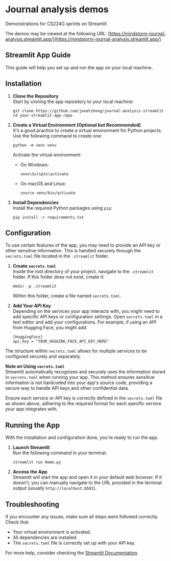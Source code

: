 # Journal analysis demos

Demonstrations for CS224G sprints on Streamlit

The demos may be viewed at the following URL: [https://mindstorm-journal-analysis.streamlit.app/](https://mindstorm-journal-analysis.streamlit.app/)

## Streamlit App Guide

This guide will help you set up and run the app on your local machine.

Installation
------------

1.  **Clone the Repository**  
    Start by cloning the app repository to your local machine:
    
        git clone https://github.com/janetzhong/journal-analysis-streamlit
        cd your-streamlit-app-repo
    
2.  **Create a Virtual Environment (Optional but Recommended)**  
    It's a good practice to create a virtual environment for Python projects. Use the following command to create one:
    
        python -m venv venv
    
    Activate the virtual environment:
    *   On Windows:
        
            venv\Scripts\activate
        
    *   On macOS and Linux:
        
            source venv/bin/activate
        
3.  **Install Dependencies**  
    Install the required Python packages using `pip`:
    
        pip install -r requirements.txt
    

Configuration
-------------

To use certain features of the app, you may need to provide an API key or other sensitive information. This is handled securely through the `secrets.toml` file located in the `.streamlit` folder.

1.  **Create `secrets.toml`**  
    Inside the root directory of your project, navigate to the `.streamlit` folder. If this folder does not exist, create it:
    
        mkdir -p .streamlit
    
    Within this folder, create a file named `secrets.toml`.
2.  **Add Your API Key**  
    Depending on the services your app interacts with, you might need to add specific API keys or configuration settings. Open `secrets.toml` in a text editor and add your configurations. For example, if using an API from Hugging Face, you might add:
    
        [HuggingFace]
        api_key = "YOUR_HUGGING_FACE_API_KEY_HERE"
    
The structure within `secrets.toml` allows for multiple services to be configured securely and separately.

**Note on Using `secrets.toml`**  
Streamlit automatically recognizes and securely uses the information stored in `secrets.toml` when running your app. This method ensures sensitive information is not hardcoded into your app's source code, providing a secure way to handle API keys and other confidential data.

Ensure each service or API key is correctly defined in the `secrets.toml` file as shown above, adhering to the required format for each specific service your app integrates with.

Running the App
---------------

With the installation and configuration done, you're ready to run the app.

1.  **Launch Streamlit**  
    Run the following command in your terminal:
    
        streamlit run Home.py
    
2.  **Access the App**  
    Streamlit will start the app and open it in your default web browser. If it doesn't, you can manually navigate to the URL provided in the terminal output (usually `http://localhost:8501`).

Troubleshooting
---------------

If you encounter any issues, make sure all steps were followed correctly. Check that:

*   Your virtual environment is activated.
*   All dependencies are installed.
*   The `secrets.toml` file is correctly set up with your API key.

For more help, consider checking the [Streamlit Documentation](https://docs.streamlit.io).
